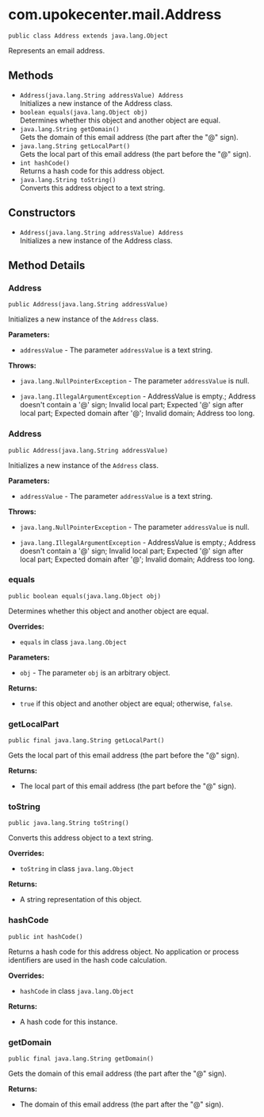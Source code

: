 # com.upokecenter.mail.Address

    public class Address extends java.lang.Object

Represents an email address.

## Methods

* `Address​(java.lang.String addressValue) Address`<br>
 Initializes a new instance of the Address
 class.
* `boolean equals​(java.lang.Object obj)`<br>
 Determines whether this object and another object are equal.
* `java.lang.String getDomain()`<br>
 Gets the domain of this email address (the part after the "@" sign).
* `java.lang.String getLocalPart()`<br>
 Gets the local part of this email address (the part before the "@" sign).
* `int hashCode()`<br>
 Returns a hash code for this address object.
* `java.lang.String toString()`<br>
 Converts this address object to a text string.

## Constructors

* `Address​(java.lang.String addressValue) Address`<br>
 Initializes a new instance of the Address
 class.

## Method Details

### Address
    public Address​(java.lang.String addressValue)
Initializes a new instance of the <code>Address</code>
 class.

**Parameters:**

* <code>addressValue</code> - The parameter <code>addressValue</code> is a text string.

**Throws:**

* <code>java.lang.NullPointerException</code> - The parameter <code>addressValue</code> is null.

* <code>java.lang.IllegalArgumentException</code> - AddressValue is empty.; Address doesn't contain a
 '@' sign; Invalid local part; Expected '@' sign after local part;
 Expected domain after '@'; Invalid domain; Address too long.

### Address
    public Address​(java.lang.String addressValue)
Initializes a new instance of the <code>Address</code>
 class.

**Parameters:**

* <code>addressValue</code> - The parameter <code>addressValue</code> is a text string.

**Throws:**

* <code>java.lang.NullPointerException</code> - The parameter <code>addressValue</code> is null.

* <code>java.lang.IllegalArgumentException</code> - AddressValue is empty.; Address doesn't contain a
 '@' sign; Invalid local part; Expected '@' sign after local part;
 Expected domain after '@'; Invalid domain; Address too long.

### equals
    public boolean equals​(java.lang.Object obj)
Determines whether this object and another object are equal.

**Overrides:**

* <code>equals</code> in class <code>java.lang.Object</code>

**Parameters:**

* <code>obj</code> - The parameter <code>obj</code> is an arbitrary object.

**Returns:**

* <code>true</code> if this object and another object are equal; otherwise,
 <code>false</code>.

### getLocalPart
    public final java.lang.String getLocalPart()
Gets the local part of this email address (the part before the "@" sign).

**Returns:**

* The local part of this email address (the part before the "@" sign).

### toString
    public java.lang.String toString()
Converts this address object to a text string.

**Overrides:**

* <code>toString</code> in class <code>java.lang.Object</code>

**Returns:**

* A string representation of this object.

### hashCode
    public int hashCode()
Returns a hash code for this address object. No application or process
 identifiers are used in the hash code calculation.

**Overrides:**

* <code>hashCode</code> in class <code>java.lang.Object</code>

**Returns:**

* A hash code for this instance.

### getDomain
    public final java.lang.String getDomain()
Gets the domain of this email address (the part after the "@" sign).

**Returns:**

* The domain of this email address (the part after the "@" sign).
